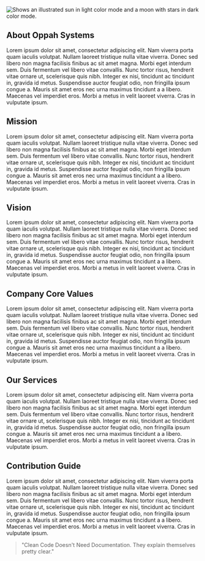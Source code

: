 <picture>
  <source media="(prefers-color-scheme: dark)" srcset="https://user-images.githubusercontent.com/25423296/163456776-7f95b81a-f1ed-45f7-b7ab-8fa810d529fa.png">
  <source media="(prefers-color-scheme: light)" srcset="https://user-images.githubusercontent.com/25423296/163456779-a8556205-d0a5-45e2-ac17-42d089e3c3f8.png">
  <img alt="Shows an illustrated sun in light color mode and a moon with stars in dark color mode." src="https://user-images.githubusercontent.com/25423296/163456779-a8556205-d0a5-45e2-ac17-42d089e3c3f8.png">
</picture>

## About Oppah Systems
Lorem ipsum dolor sit amet, consectetur adipiscing elit. Nam viverra porta quam iaculis volutpat. Nullam laoreet tristique nulla vitae viverra. Donec sed libero non magna facilisis finibus ac sit amet magna. Morbi eget interdum sem. Duis fermentum vel libero vitae convallis. Nunc tortor risus, hendrerit vitae ornare ut, scelerisque quis nibh. Integer ex nisi, tincidunt ac tincidunt in, gravida id metus. Suspendisse auctor feugiat odio, non fringilla ipsum congue a. Mauris sit amet eros nec urna maximus tincidunt a a libero. Maecenas vel imperdiet eros. Morbi a metus in velit laoreet viverra. Cras in vulputate ipsum.

## Mission
Lorem ipsum dolor sit amet, consectetur adipiscing elit. Nam viverra porta quam iaculis volutpat. Nullam laoreet tristique nulla vitae viverra. Donec sed libero non magna facilisis finibus ac sit amet magna. Morbi eget interdum sem. Duis fermentum vel libero vitae convallis. Nunc tortor risus, hendrerit vitae ornare ut, scelerisque quis nibh. Integer ex nisi, tincidunt ac tincidunt in, gravida id metus. Suspendisse auctor feugiat odio, non fringilla ipsum congue a. Mauris sit amet eros nec urna maximus tincidunt a a libero. Maecenas vel imperdiet eros. Morbi a metus in velit laoreet viverra. Cras in vulputate ipsum.

## Vision
Lorem ipsum dolor sit amet, consectetur adipiscing elit. Nam viverra porta quam iaculis volutpat. Nullam laoreet tristique nulla vitae viverra. Donec sed libero non magna facilisis finibus ac sit amet magna. Morbi eget interdum sem. Duis fermentum vel libero vitae convallis. Nunc tortor risus, hendrerit vitae ornare ut, scelerisque quis nibh. Integer ex nisi, tincidunt ac tincidunt in, gravida id metus. Suspendisse auctor feugiat odio, non fringilla ipsum congue a. Mauris sit amet eros nec urna maximus tincidunt a a libero. Maecenas vel imperdiet eros. Morbi a metus in velit laoreet viverra. Cras in vulputate ipsum.

## Company Core Values
Lorem ipsum dolor sit amet, consectetur adipiscing elit. Nam viverra porta quam iaculis volutpat. Nullam laoreet tristique nulla vitae viverra. Donec sed libero non magna facilisis finibus ac sit amet magna. Morbi eget interdum sem. Duis fermentum vel libero vitae convallis. Nunc tortor risus, hendrerit vitae ornare ut, scelerisque quis nibh. Integer ex nisi, tincidunt ac tincidunt in, gravida id metus. Suspendisse auctor feugiat odio, non fringilla ipsum congue a. Mauris sit amet eros nec urna maximus tincidunt a a libero. Maecenas vel imperdiet eros. Morbi a metus in velit laoreet viverra. Cras in vulputate ipsum.

## Our Services
Lorem ipsum dolor sit amet, consectetur adipiscing elit. Nam viverra porta quam iaculis volutpat. Nullam laoreet tristique nulla vitae viverra. Donec sed libero non magna facilisis finibus ac sit amet magna. Morbi eget interdum sem. Duis fermentum vel libero vitae convallis. Nunc tortor risus, hendrerit vitae ornare ut, scelerisque quis nibh. Integer ex nisi, tincidunt ac tincidunt in, gravida id metus. Suspendisse auctor feugiat odio, non fringilla ipsum congue a. Mauris sit amet eros nec urna maximus tincidunt a a libero. Maecenas vel imperdiet eros. Morbi a metus in velit laoreet viverra. Cras in vulputate ipsum.

## Contribution Guide
Lorem ipsum dolor sit amet, consectetur adipiscing elit. Nam viverra porta quam iaculis volutpat. Nullam laoreet tristique nulla vitae viverra. Donec sed libero non magna facilisis finibus ac sit amet magna. Morbi eget interdum sem. Duis fermentum vel libero vitae convallis. Nunc tortor risus, hendrerit vitae ornare ut, scelerisque quis nibh. Integer ex nisi, tincidunt ac tincidunt in, gravida id metus. Suspendisse auctor feugiat odio, non fringilla ipsum congue a. Mauris sit amet eros nec urna maximus tincidunt a a libero. Maecenas vel imperdiet eros. Morbi a metus in velit laoreet viverra. Cras in vulputate ipsum.

> "Clean Code Doesn't Need Documentation. They explain themselves pretty clear."
